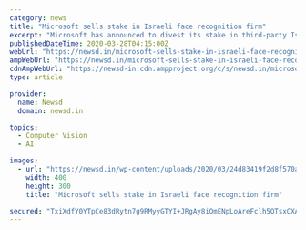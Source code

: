 ```yaml
---
category: news
title: "Microsoft sells stake in Israeli face recognition firm"
excerpt: "Microsoft has announced to divest its stake in third-party Israeli facial recognition company AnyVision despite an investigation that cleared the firm of any unethical practices. Microsoft’s venture capital arm,"
publishedDateTime: 2020-03-28T04:15:00Z
webUrl: "https://newsd.in/microsoft-sells-stake-in-israeli-face-recognition-firm/"
ampWebUrl: "https://newsd.in/microsoft-sells-stake-in-israeli-face-recognition-firm/amp/"
cdnAmpWebUrl: "https://newsd-in.cdn.ampproject.org/c/s/newsd.in/microsoft-sells-stake-in-israeli-face-recognition-firm/amp/"
type: article

provider:
  name: Newsd
  domain: newsd.in

topics:
  - Computer Vision
  - AI

images:
  - url: "https://newsd.in/wp-content/uploads/2020/03/24d83419f2d8f570a40cc5104af46d17.jpg"
    width: 400
    height: 300
    title: "Microsoft sells stake in Israeli face recognition firm"

secured: "TxiXdfY0YTpCe83dRytn7g9RMyyGTYI+JRgAy8iQmENpLoAreFclh5QTsxCXAZNNRZTWqLtHLItaeUvwv3cXoi23pq/VR5uAcgkr0B70R9habUjir0wMUAzGRXRknlpnfp0/rTncfTf5jsAHM646audo93HdBSI9+GeJnJMpb6X3GM5+Wu+q9m4y9Vf7oLRG/OFZzZ5JoJwfQzVLlDiAlDiZk/IafIuH5rB38a6utnmSxMvstZaEzhCsDQjaX0eycnQL86+yxIM8IFhumFjDK9UdN6JlrwbAmAYtFh1lsTjj8Ib2ikluf6X0Y9kz5OZH;stB3J8YSqy09TyvFP8ho8w=="
---
```


